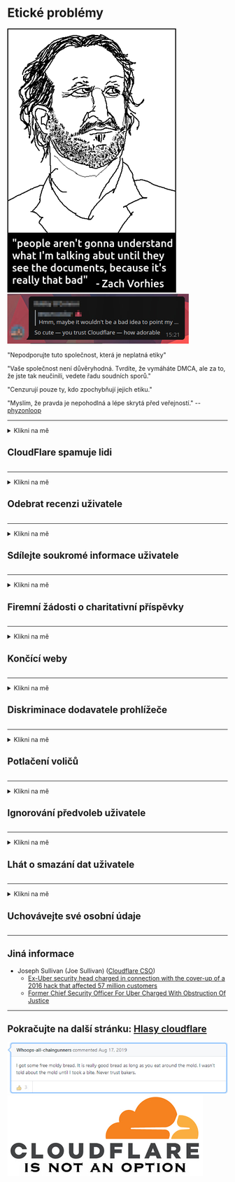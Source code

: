 # Etické problémy

![](../image/itsreallythatbad.jpg)
![](../image/telegram/c81238387627b4bfd3dcd60f56d41626.jpg)

"Nepodporujte tuto společnost, která je neplatná etiky"

"Vaše společnost není důvěryhodná. Tvrdíte, že vymáháte DMCA, ale za to, že jste tak neučinili, vedete řadu soudních sporů."

"Cenzurují pouze ty, kdo zpochybňují jejich etiku."

"Myslím, že pravda je nepohodlná a lépe skrytá před veřejností."  -- [phyzonloop](https://twitter.com/phyzonloop)


---


<details>
<summary>Klikni na mě

## CloudFlare spamuje lidi
</summary>


Cloudflare zasílá nevyžádané e-maily uživatelům, kteří nejsou cloudflare.

- E-maily zasílejte pouze předplatitelům, kteří se přihlásili
- Když uživatel řekne „stop“, přestane posílat e-maily

Je to tak jednoduché. Ale Cloudflare se nestará.
Cloudflare uvedl, že používání jejich služeb může zastavit všechny spamery a útočníky.
Jak můžeme zastavit Cloudflare bez aktivace Cloudflare?


| 🖼 | 🖼 |
| --- | --- |
| ![](../image/cfspam01.jpg) | ![](../image/cfspam03.jpg) |
| ![](../image/cfspam02.jpg) | ![](../image/cfspambrittany.jpg)<br>![](../image/cfspamtwtr.jpg) |

</details>

---

<details>
<summary>Klikni na mě

## Odebrat recenzi uživatele
</summary>


Cloudflare cenzuruje negativní recenze.
Pokud zveřejníte text proti Cloudflare na Twitteru, máte šanci dostat odpověď od zaměstnance Cloudflare se zprávou „Ne, není to“.
Pokud na jakýkoli web s recenzemi zveřejníte negativní recenzi, pokusí se ji cenzurovat.


| 🖼 | 🖼 |
| --- | --- |
| ![](../image/cfcenrev_01.jpg)<br>![](../image/cfcenrev_02.jpg) | ![](../image/cfcenrev_03.jpg) |

</details>

---

<details>
<summary>Klikni na mě

## Sdílejte soukromé informace uživatele
</summary>


Cloudflare má obrovský problém s obtěžováním.
Cloudflare sdílí osobní informace těch, kteří si stěžují na hostované stránky.
Někdy vás požádají, abyste poskytli své skutečné ID.
Pokud se nechcete nechat obtěžovat, napadat, plísnit nebo zabíjet, raději se držte dál od webů Cloudflared.


| 🖼 | 🖼 |
| --- | --- |
| ![](../image/cfdox_what.jpg) | ![](../image/cfdox_swat.jpg) |
| ![](../image/cfdox_kill.jpg) | ![](../image/cfdox_threat.jpg) |
| ![](../image/cfdox_dox.jpg) | ![](../image/cfdox_ex1.jpg)<br>![](../image/cfdox_ex2.jpg) |

</details>

---

<details>
<summary>Klikni na mě

## Firemní žádosti o charitativní příspěvky
</summary>


CloudFlare žádá o charitativní příspěvky.
Je docela děsivé, že americká korporace by žádala o charitu vedle neziskových organizací, které mají dobré důvody.
Pokud rádi blokujete lidi nebo plýtváte časem jiných lidí, možná si budete chtít objednat nějaké pizzy pro zaměstnance Cloudflare.


![](../image/cfdonate.jpg)

</details>

---

<details>
<summary>Klikni na mě

## Končící weby
</summary>


Co uděláte, když váš web náhle spadne?
Existují zprávy, že Cloudflare tiše odstraňuje konfiguraci uživatele nebo zastavuje službu bez jakéhokoli varování.
Doporučujeme vám najít lepšího poskytovatele.

![](../image/cftmnt.jpg)

</details>

---

<details>
<summary>Klikni na mě

## Diskriminace dodavatele prohlížeče
</summary>


CloudFlare poskytuje preferenční zacházení těm, kteří používají Firefox, zatímco poskytuje nepřátelské zacházení uživatelům jiných než Tor-Browser přes Tor.
Uživatelé nepřátel, kteří oprávněně odmítají vykonávat nesvobodný javascript, dostávají také nepřátelské zacházení.
Tato nerovnost přístupu představuje zneužití síťové neutrality a zneužití moci.

![](../image/browdifftbcx.gif)

- Vlevo: Tor Browser, Vpravo: Chrome. Stejná IP adresa.

![](../image/browserdiff.jpg)

- Vlevo: Tor Browser Javascript Disabled, Cookie Enabled
- Vpravo: Chrome Javascript povolen, cookie zakázáno

![](../image/cfsiryoublocked.jpg)

- QuteBrowser (vedlejší prohlížeč) bez Tor (Clearnet IP)

![](../image/lynx_cloudflare.gif)

- Lynx


| ***Prohlížeč*** | ***Přístup k léčbě*** |
| --- | --- |
| Tor Browser (Javascript povolen) | přístup povolen |
| Firefox (Javascript povolen) | přístup degradován |
| Chromium (Javascript povolen) | přístup degradován |
| Chromium or Firefox (Javascript deaktivován) | přístup odepřen |
| Chromium or Firefox (Cookie deaktivován) | přístup odepřen |
| QuteBrowser | přístup odepřen |
| lynx | přístup odepřen |
| w3m | přístup odepřen |
| wget | přístup odepřen |


Proč nepoužívat tlačítko Zvuk k řešení snadné výzvy?

Ano, existuje zvukové tlačítko, ale vždy nefunguje přes Tor.
Tuto zprávu obdržíte, když na ni kliknete:

```
Zkuste to později znovu
Váš počítač nebo síť může odesílat automatizované dotazy.
Z důvodu ochrany našich uživatelů nemůžeme nyní váš požadavek zpracovat.
Další informace naleznete na naší stránce nápovědy
```

</details>

---

<details>
<summary>Klikni na mě

## Potlačení voličů
</summary>


Voliči ve státech USA se zaregistrují, aby mohli nakonec hlasovat prostřednictvím webových stránek státního tajemníka ve státě jejich bydliště.
Republikánem kontrolované kanceláře státního tajemníka se účastní potlačení voličů prostřednictvím proxy serveru státního tajemníka prostřednictvím služby Cloudflare.
Cloudflare je nepřátelské zacházení s uživateli Tor, jeho pozice MITM jako centralizovaného globálního bodu dohledu a jeho celkově škodlivá role vede k tomu, že se potenciální voliči zdráhají registrovat.
Zejména liberálové mají tendenci přijímat soukromí.
Formuláře pro registraci voličů shromažďují citlivé informace o politickém sklonu voliče, osobní fyzické adrese, rodném čísle a datu narození.
Většina států veřejně zpřístupňuje pouze podmnožinu těchto informací, ale Cloudflare vidí všechny tyto informace, když se někdo zaregistruje k hlasování.

Všimněte si, že registrace v papírové podobě neobchází Cloudflare, protože sekretářka státních zaměstnanců pracujících se zadáváním údajů bude pravděpodobně k zadávání údajů používat web Cloudflare.

| 🖼 | 🖼 |
| --- | --- |
| ![](../image/cfvotm_01.jpg) | ![](../image/cfvotm_02.jpg) |

- Change.org je slavný web, který shromažďuje hlasy a přijímá opatření.
“lidé kdekoli začínají kampaně, mobilizují příznivce a spolupracují s osobami s rozhodovací pravomocí na vytváření řešení.”
Mnoho lidí bohužel nemůže změnit change.org kvůli agresivnímu filtru Cloudflare.
Je jim blokováno, aby podepsali petici, čímž je vylučují z demokratického procesu.
Problém lze odstranit pomocí jiné platformy bez cloudu, jako je OpenPetition.

| 🖼 | 🖼 |
| --- | --- |
| ![](../image/changeorgasn.jpg) | ![](../image/changeorgtor.jpg) |

- „Aténský projekt“ Cloudflare nabízí státní a místní volební webové stránky bezplatnou ochranu na podnikové úrovni.
Řekli, že „jejich voliči mají přístup k informacím o volbách a registraci voličů“, ale to je lež, protože mnoho lidí prostě nemůže procházet stránky vůbec.

</details>

---

<details>
<summary>Klikni na mě

## Ignorování předvoleb uživatele
</summary>


Pokud se něco odhlásíte, očekáváte, že vám o tom nebude zaslán žádný e-mail.
Cloudflare ignoruje preference uživatele a sdílí data s korporacemi třetích stran bez souhlasu zákazníka.
Pokud používáte jejich bezplatný tarif, někdy vám pošlou e-mail s žádostí o zakoupení měsíčního předplatného.

![](../image/cfviopl_tp.jpg)

</details>

---

<details>
<summary>Klikni na mě

## Lhát o smazání dat uživatele
</summary>


Podle blogu tohoto zákazníka bývalého cloudflare Cloudflare lže o mazání účtů.
V dnešní době mnoho společností uchovává vaše data poté, co jste zrušili nebo odstranili svůj účet.
Většina dobrých společností se o tom zmiňuje ve svých zásadách ochrany osobních údajů.
Cloudflare? Ne.

```
2019-08-05 CloudFlare mi poslal potvrzení, že odstranili můj účet.
2019-10-02 Obdržel jsem e-mail od CloudFlare „protože jsem zákazník“
```

Cloudflare nevěděl o slově „odebrat“.
Pokud je skutečně odstraněn, proč tento bývalý zákazník dostal e-mail?
Zmínil také, že zásady ochrany osobních údajů Cloudflare se o tom nezmiňují.

```
Jejich nové zásady ochrany osobních údajů nezmiňují uchovávání údajů po dobu jednoho roku.
```

![](../image/cfviopl_notdel.jpg)

Jak můžete věřit Cloudflare, pokud jejich zásady ochrany osobních údajů LŽOU?

- [Od zrušení účtu Cloudflare uplynul více než rok](https://shkspr.mobi/blog/2020/09/dont-trust-cloudflare-with-your-personal-data/)

</details>

---

<details>
<summary>Klikni na mě

## Uchovávejte své osobní údaje
</summary>


Odstranění účtu Cloudflare je těžké.

```
Odešlete tiket podpory pomocí kategorie „Účet“,
a požádat o vymazání účtu v těle zprávy.
Před podáním žádosti o vymazání nesmíte mít ke svému účtu připojeny žádné domény ani kreditní karty.
```

Tento potvrzovací e-mail obdržíte.

![](../image/cf_deleteandkeep.jpg)

„Začali jsme zpracovávat vaši žádost o odstranění“, ale „Vaše osobní údaje budeme nadále uchovávat“.

Můžete tomu „věřit“?


- Jak zrušit svůj účet Cloudflare

1. Přihlaste se na svůj hlavní panel Cloudflare.
2. Odstraňte všechny zóny (domény) z hlavního panelu.
3. Klikněte na odkaz podpory.
4. Odeslat nový lístek. Řekněte jim, že chcete zrušit svůj účet.
5. Počkejte několik dní.
6. Zaměstnanci Cloudflare vás požádají o potvrzení a důvod, proč jste se rozhodli Cloudflare opustit.
7. Znovu pošlete odpověď.
8. Počkejte několik dní.
9. Zobrazí se zpráva: Váš účet jsme úspěšně smazali


</details>

---

## Jiná informace

- Joseph Sullivan (Joe Sullivan) ([Cloudflare CSO](https://twitter.com/eastdakota/status/1296522269313785862))
  - [Ex-Uber security head charged in connection with the cover-up of a 2016 hack that affected 57 million customers](https://www.businessinsider.com/uber-data-hack-security-head-joe-sullivan-charged-cover-up-2020-8)
  - [Former Chief Security Officer For Uber Charged With Obstruction Of Justice](https://www.justice.gov/usao-ndca/pr/former-chief-security-officer-uber-charged-obstruction-justice)


---


## Pokračujte na další stránku:   [Hlasy cloudflare](../PEOPLE.md)

![](../image/freemoldybread.jpg)
![](../image/cfisnotanoption.jpg)
